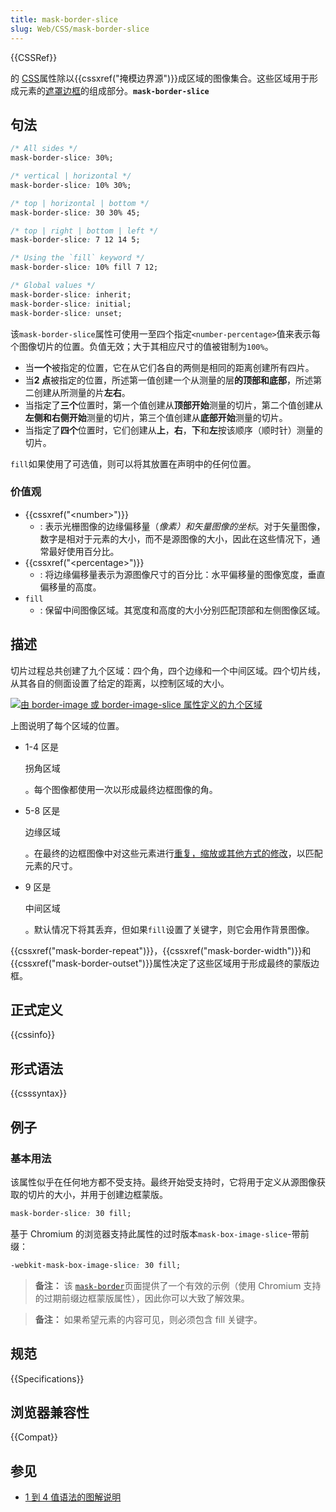```yaml
---
title: mask-border-slice
slug: Web/CSS/mask-border-slice
---
```


{{CSSRef}}

的 [CSS](/zh-CN/docs/Web/CSS)属性除以{{cssxref("掩模边界源")}}成区域的图像集合。这些区域用于形成元素的[遮罩边框](/zh-CN/docs/Web/CSS/mask-border)的组成部分。**`mask-border-slice`**

## 句法

```css
/* All sides */
mask-border-slice: 30%;

/* vertical | horizontal */
mask-border-slice: 10% 30%;

/* top | horizontal | bottom */
mask-border-slice: 30 30% 45;

/* top | right | bottom | left */
mask-border-slice: 7 12 14 5;

/* Using the `fill` keyword */
mask-border-slice: 10% fill 7 12;

/* Global values */
mask-border-slice: inherit;
mask-border-slice: initial;
mask-border-slice: unset;
```

该`mask-border-slice`属性可使用一至四个指定`<number-percentage>`值来表示每个图像切片的位置。负值无效；大于其相应尺寸的值被钳制为`100%`。

- 当**一个**被指定的位置，它在从它们各自的两侧是相同的距离创建所有四片。
- 当**2 点**被指定的位置，所述第一值创建一个从测量的层**的顶部和底部**，所述第二创建从所测量的片**左右**。
- 当指定了**三个**位置时，第一个值创建从**顶部开始**测量的切片，第二个值创建从**左侧和右侧开始**测量的切片，第三个值创建从**底部开始**测量的切片。
- 当指定了**四个**位置时，它们创建从**上**，**右**，**下**和**左**按该顺序（顺时针）测量的切片。

`fill`如果使用了可选值，则可以将其放置在声明中的任何位置。

### 价值观

- {{cssxref("&lt;number&gt;")}}
  - : 表示光栅图像的边缘偏移量（*像素）*和矢量图像的*坐标*。对于矢量图像，数字是相对于元素的大小，而不是源图像的大小，因此在这些情况下，通常最好使用百分比。
- {{cssxref("&lt;percentage&gt;")}}
  - : 将边缘偏移量表示为源图像尺寸的百分比：水平偏移量的图像宽度，垂直偏移量的高度。
- `fill`
  - : 保留中间图像区域。其宽度和高度的大小分别匹配顶部和左侧图像区域。

## 描述

切片过程总共创建了九个区域：四个角，四个边缘和一个中间区域。四个切片线，从其各自的侧面设置了给定的距离，以控制区域的大小。

[![由 border-image 或 border-image-slice 属性定义的九个区域](/files/3814/border-image-slice.png)](/files/3814/border-image-slice.png)

上图说明了每个区域的位置。

- 1-4 区是

  拐角区域

  。每个图像都使用一次以形成最终边框图像的角。

- 5-8 区是

  边缘区域

  。在最终的边框图像中对这些元素进行[重复，缩放或其他方式的修改](/zh-CN/docs/Web/CSS/mask-border-repeat)，以匹配元素的尺寸。

- 9 区是

  中间区域

  。默认情况下将其丢弃，但如果`fill`设置了关键字，则它会用作背景图像。

{{cssxref("mask-border-repeat")}}，{{cssxref("mask-border-width")}}和{{cssxref("mask-border-outset")}}属性决定了这些区域用于形成最终的蒙版边框。

## 正式定义

{{cssinfo}}

## 形式语法

{{csssyntax}}

## 例子

### 基本用法

该属性似乎在任何地方都不受支持。最终开始受支持时，它将用于定义从源图像获取的切片的大小，并用于创建边框蒙版。

```css
mask-border-slice: 30 fill;
```

基于 Chromium 的浏览器支持此属性的过时版本`mask-box-image-slice`-带前缀：

```css
-webkit-mask-box-image-slice: 30 fill;
```

> **备注：** 该 [`mask-border`](/zh-CN/docs/Web/CSS/mask-border)页面提供了一个有效的示例（使用 Chromium 支持的过期前缀边框蒙版属性），因此你可以大致了解效果。

> **备注：** 如果希望元素的内容可见，则必须包含 fill 关键字。

## 规范

{{Specifications}}

## 浏览器兼容性

{{Compat}}

## 参见

- [1 到 4 值语法的图解说明](/zh-CN/docs/Web/CSS/Shorthand_properties#Tricky_edge_cases)
